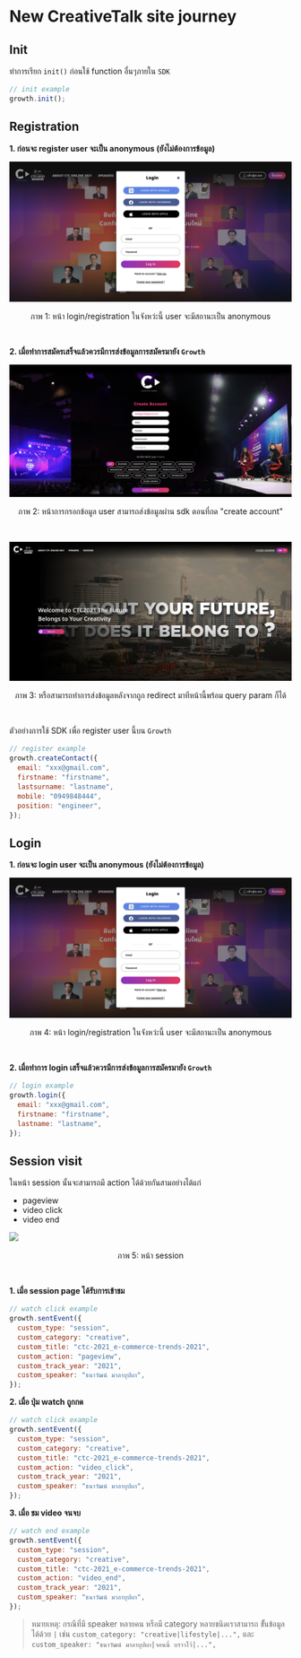 # New CreativeTalk site journey

## Init

ทำการเรียก `init()` ก่อนใช้ function อื่นๆภายใน `SDK`

```js
// init example
growth.init();
```

## Registration
**1. ก่อนจะ register user จะเป็น anonymous (ยังไม่ต้องการข้อมูล)**

![](images/new_site/1_regis.png)

<p align="center">ภาพ 1: หน้า login/registration ในจังหว่ะนี้ user จะมีสถานะเป็น anonymous</p>
<br>

**2. เมื่อทำการสมัครเสร็จแล้วควรมีการส่งข้อมูลการสมัครมายัง `Growth`**

![](images/new_site/2_regis_success.png)

<p align="center">ภาพ 2: หน้าการกรอกข้อมูล user สามารถส่งข้อมูลผ่าน sdk ตอนที่กด "create account"</p>
<br>

![](images/new_site/3_regis_redirect.png)

<p align="center">ภาพ 3: หรือสามารถทำการส่งข้อมูลหลังจากถูก redirect มาทีหน้านี้พร้อม query param ก็ได้</p>
<br>

ตัวอย่างการใช้ SDK เพื่อ register user นี้บน `Growth`

```js
// register example
growth.createContact({
  email: "xxx@gmail.com",
  firstname: "firstname",
  lastsurname: "lastname",
  mobile: "0949848444",
  position: "engineer",
});
```
## Login

**1. ก่อนจะ login user จะเป็น anonymous (ยังไม่ต้องการข้อมูล)**

![](images/new_site/1_regis.png)

<p align="center">ภาพ 4: หน้า login/registration ในจังหว่ะนี้ user จะมีสถานะเป็น anonymous</p>
<br>

**2. เมื่อทำการ login เสร็จแล้วควรมีการส่งข้อมูลการสมัครมายัง `Growth`**

```js
// login example
growth.login({
  email: "xxx@gmail.com",
  firstname: "firstname",
  lastname: "lastname",
});
```

## Session visit

ในหน้า session นั้นจะสามารถมี action ได้ด้วยกันสามอย่างได้แก่ 
- pageview
- video click
- video end

![](images/new_site/4_content_visit.png)

<p align="center">ภาพ 5: หน้า session</p>
<br>

**1. เมื่อ session page ได้รับการเข้าชม** 

```js
// watch click example
growth.sentEvent({
  custom_type: "session",
  custom_category: "creative",
  custom_title: "ctc-2021_e-commerce-trends-2021",
  custom_action: "pageview",
  custom_track_year: "2021",
  custom_speaker: "ธนาวัฒน์ มาลาบุปผา",
});
```

**2. เมื่อ ปุ่ม watch ถูกกด**

```js
// watch click example
growth.sentEvent({
  custom_type: "session",
  custom_category: "creative",
  custom_title: "ctc-2021_e-commerce-trends-2021",
  custom_action: "video_click",
  custom_track_year: "2021",
  custom_speaker: "ธนาวัฒน์ มาลาบุปผา",
});
```

**3. เมื่อ ชม video จนจบ**

```js
// watch end example
growth.sentEvent({
  custom_type: "session",
  custom_category: "creative",
  custom_title: "ctc-2021_e-commerce-trends-2021",
  custom_action: "video_end",
  custom_track_year: "2021",
  custom_speaker: "ธนาวัฒน์ มาลาบุปผา",
});
```

> หมายเหตุ: กรณีที่มี speaker หลายคน หรือมี category หลายชนิดเราสามารถ ขัั้นข้อมูลได้ด้วย `|` เช่น `custom_category: "creative|lifestyle|...",` และ `custom_speaker: "ธนาวัฒน์ มาลาบุปผา|จอนนี่ บราวโว้|...",`